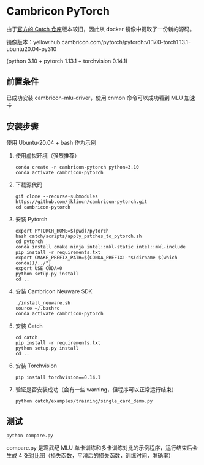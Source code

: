 # Cambricon PyTorch

由于[官方的 Catch 仓库](https://github.com/Cambricon/catch)版本较旧，因此从 docker 镜像中提取了一份新的源码。

镜像版本：yellow.hub.cambricon.com/pytorch/pytorch:v1.17.0-torch1.13.1-ubuntu20.04-py310

(python 3.10 + pytorch 1.13.1 + torchvision 0.14.1)

## 前置条件

已成功安装 cambricon-mlu-driver，使用 cnmon 命令可以成功看到 MLU 加速卡

## 安装步骤

使用 Ubuntu-20.04 + bash 作为示例

1. 使用虚拟环境（强烈推荐）

   ```
   conda create -n cambricon-pytorch python=3.10
   conda activate cambricon-pytorch
   ```

2. 下载源代码

   ```
   git clone --recurse-submodules https://github.com/jklincn/cambricon-pytorch.git
   cd cambricon-pytorch
   ```

3. 安装 Pytorch

   ```
   export PYTORCH_HOME=$(pwd)/pytorch
   bash catch/scripts/apply_patches_to_pytorch.sh
   cd pytorch 
   conda install cmake ninja intel::mkl-static intel::mkl-include
   pip install -r requirements.txt
   export CMAKE_PREFIX_PATH=${CONDA_PREFIX:-"$(dirname $(which conda))/../"}
   export USE_CUDA=0
   python setup.py install
   cd ..
   ```

4. 安装 Cambricon Neuware SDK

   ```
   ./install_neuware.sh
   source ~/.bashrc
   conda activate cambricon-pytorch
   ```

5. 安装 Catch

   ```
   cd catch
   pip install -r requirements.txt
   python setup.py install
   cd ..
   ```

6. 安装 Torchvision

   ```
   pip install torchvision==0.14.1
   ```

7. 验证是否安装成功（会有一些 warning，但程序可以正常运行结束）

   ```
   python catch/examples/training/single_card_demo.py
   ```

## 测试

```
python compare.py
```

compare.py 是寒武纪 MLU 单卡训练和多卡训练对比的示例程序，运行结束后会生成 4 张对比图（损失函数，平滑后的损失函数，训练时间，准确率）